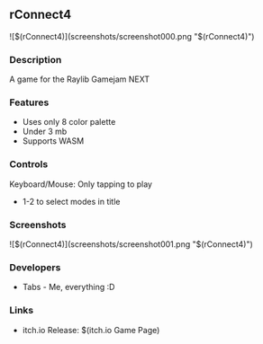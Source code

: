 

## rConnect4

![$(rConnect4)](screenshots/screenshot000.png "$(rConnect4)")

### Description

A game for the Raylib Gamejam NEXT

### Features

 - Uses only 8 color palette
 - Under 3 mb
 - Supports WASM

### Controls

Keyboard/Mouse:
Only tapping to play
 - 1-2 to select modes in title

### Screenshots

![$(rConnect4)](screenshots/screenshot001.png "$(rConnect4)")

### Developers

 - Tabs - Me, everything :D

### Links

 - itch.io Release: $(itch.io Game Page)
